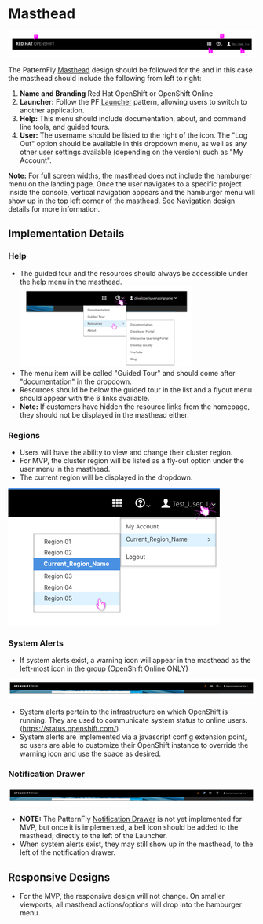# Masthead

![Masthead](img/OS-masthead-02.png)  

The PatternFly [Masthead](http://www.patternfly.org/pattern-library/application-framework/masthead/#/design) design should be followed for the and in this case the masthead should include the following from left to right:
  1. **Name and Branding** Red Hat OpenShift or OpenShift Online
  2. **Launcher:** Follow the PF [Launcher](http://www.patternfly.org/pattern-library/application-framework/launcher/#/design) pattern, allowing users to switch to another application.
  3. **Help:** This menu should include documentation, about, and command line tools, and guided tours.
  4. **User:** The username should be listed to the right of the icon. The "Log Out" option should be available in this dropdown menu, as well as any other user settings available (depending on the version) such as "My Account".

**Note:** For full screen widths, the masthead does not include the hamburger menu on the landing page. Once the user navigates to a specific project inside the console, vertical navigation appears and the hamburger menu will show up in the top left corner of the masthead. See [Navigation](http://openshift.github.io/openshift-origin-design/web-console/4-patterns/navigation) design details for more information.

## Implementation Details

### Help
- The guided tour and the resources should always  be accessible under the help menu in the masthead.
![template](img/Navbar-2.png)
- The menu item will be called "Guided Tour" and should come after "documentation" in the dropdown.
- Resources should be below the guided tour in the list and a flyout menu should appear with the 6 links available.
- **Note:** If customers have hidden the resource links from the homepage, they should not be displayed in the masthead either.

### Regions
- Users will have the ability to view and change their cluster region.
- For MVP, the cluster region will be listed as a fly-out option under the user menu in the masthead.  
- The current region will be displayed in the dropdown.

![Full Masthead](img/OpenShift-Regions.png)

### System Alerts
- If system alerts exist, a warning icon will appear in the masthead as the left-most icon in the group (OpenShift Online ONLY)

![Full Masthead](img/OpenShift-Navbar-1.png)

- System alerts pertain to the infrastructure on which OpenShift is running. They are used to communicate system status to online users. (https://status.openshift.com/)
- System alerts are implemented via a javascript config extension point, so users are able to customize their OpenShift instance to override the warning icon and use the space as desired.

### Notification Drawer

![Full Masthead](img/OpenShift-Navbar-2.png)

- **NOTE:** The PatternFly [Notification Drawer](http://www.patternfly.org/pattern-library/communication/notification-drawer/#/design) is not yet implemented for MVP, but once it is implemented, a bell icon should be added to the masthead, directly to the left of the Launcher.
- When system alerts exist, they may still show up in the masthead, to the left of the notification drawer.

## Responsive Designs
- For the MVP, the responsive design will not change. On smaller viewports, all masthead actions/options will drop into the hamburger menu.
